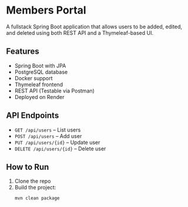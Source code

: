 # Members Portal

A fullstack Spring Boot application that allows users to be added, edited, and deleted using both REST API and a Thymeleaf-based UI.

## Features
- Spring Boot with JPA
- PostgreSQL database
- Docker support
- Thymeleaf frontend
- REST API (Testable via Postman)
- Deployed on Render

## API Endpoints
- `GET /api/users` – List users
- `POST /api/users` – Add user
- `PUT /api/users/{id}` – Update user
- `DELETE /api/users/{id}` – Delete user

## How to Run
1. Clone the repo
2. Build the project:
   ```bash
   mvn clean package
